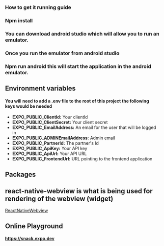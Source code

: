 ### How to get it running guide
### Npm install
### You can download android studio which will allow you to run an emulator.
### Once you run the emulator from android studio
### Npm run android this will start the application in the android emulator.


## Environment variables
#### You will need to add a .env file to the root of this project the following keys would be needed

- **EXPO_PUBLIC_ClientId:** Your clientId
- **EXPO_PUBLIC_ClientSecret:** Your client secret
- **EXPO_PUBLIC_EmailAddress:** An email for the user that will be logged in
- **EXPO_PUBLIC_ADMINEmailAddress:** Admin email
- **EXPO_PUBLIC_PartnerId:** The partner's Id
- **EXPO_PUBLIC_ApiKey:** Your API key
- **EXPO_PUBLIC_ApiUrl:** Your API URL
- **EXPO_PUBLIC_FrontendUrl:** URL pointing to the frontend application


## Packages
## react-native-webview is what is being used for rendering of the webview (widget)
[ReactNativeWebview](https://github.com/react-native-webview/react-native-webview)


## Online Playground
#### https://snack.expo.dev
